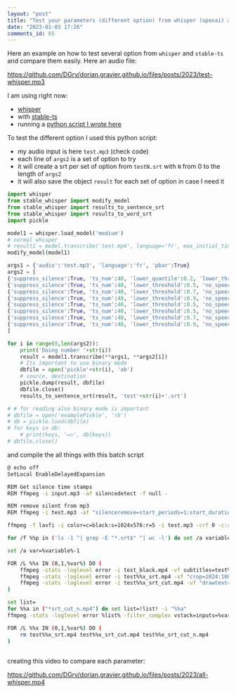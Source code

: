 ```yaml
--- 
layout: "post" 
title: "Test your parameters (different option) from whisper (openai) and stable-ts" 
date: "2023-01-03 17:26" 
comments_id: 65 
--- 
```


Here an example on how to test several option from `whisper` and `stable-ts` and compare them easily.
Here an audio file:

https://github.com/DGrv/dorian.gravier.github.io/files/posts/2023/test-whisper.mp3


I am using right now:

- [whisper](https://github.com/openai/whisper)
- with [stable-ts](https://github.com/jianfch/stable-ts)
- running a [python script I wrote here](/files/Python/whisper_stable-ts_dorian.py)

To test the different option I used this python script:

- my audio input is here `test.mp3` (check code)
- each line of `args2` is a set of option to try
- it will create a srt per set of option from `testN.srt` with `N` from 0 to the length of `args2`
- it will also save the object `result` for each set of option in case I need it

```py
import whisper 
from stable_whisper import modify_model
from stable_whisper import results_to_sentence_srt
from stable_whisper import results_to_word_srt
import pickle

model1 = whisper.load_model('medium')
# normal whisper
# result1 = model.transcribe('test.mp4', language='fr', max_initial_timestamp=None)
modify_model(model1)

args1 = {'audio':'test.mp3', 'language':'fr', 'pbar':True}
args2 = [
{'suppress_silence':True, 'ts_num':40, 'lower_quantile':0.2, 'lower_threshold':0.3},
{'suppress_silence':True, 'ts_num':40, 'lower_threshold':0.5, 'no_speech_threshold':0.1},
{'suppress_silence':True, 'ts_num':40, 'lower_threshold':0.7, 'no_speech_threshold':0.1},
{'suppress_silence':True, 'ts_num':40, 'lower_threshold':0.9, 'no_speech_threshold':0.3},
{'suppress_silence':True, 'ts_num':40, 'lower_threshold':0.5, 'no_speech_threshold':0.6},
{'suppress_silence':True, 'ts_num':40, 'lower_threshold':0.5, 'no_speech_threshold':0.5},
{'suppress_silence':True, 'ts_num':40, 'lower_threshold':0.7, 'no_speech_threshold':0.5},
{'suppress_silence':True, 'ts_num':40, 'lower_threshold':0.9, 'no_speech_threshold':0.5},
]

for i in range(0,len(args2)):
    print('Doing number '+str(i))
    result = model1.transcribe(**args1, **args2[i])
    # Its important to use binary mode
    dbfile = open('pickle'+str(i), 'ab')
    # source, destination
    pickle.dump(result, dbfile)                     
    dbfile.close()
    results_to_sentence_srt(result, 'test'+str(i)+'.srt')                                  

# # for reading also binary mode is important
# dbfile = open('examplePickle', 'rb')     
# db = pickle.load(dbfile)
# for keys in db:
    # print(keys, '=>', db[keys])
# dbfile.close()
```

and compile the all things with this batch script

```sh
@ echo off
SetLocal EnableDelayedExpansion

REM Get silence time stamps
REM ffmpeg -i input.mp3 -af silencedetect -f null -

REM remove silent from mp3
REM ffmpeg -i test.mp3 -af "silenceremove=start_periods=1:start_duration=1:start_threshold=-60dB:detection=peak,aformat=dblp,areverse,silenceremove=start_periods=1:start_duration=1:start_threshold=-60dB:detection=peak,aformat=dblp,areverse" test2.mp3

ffmpeg -f lavfi -i color=c=black:s=1024x576:r=5 -i test.mp3 -crf 0 -c:a copy -shortest -y test_black.mp4

for /f %%p in ('ls -1 ^| grep -E "*.srt$" ^| wc -l') do set /a variable=%%p

set /a var=%variable%-1

FOR /L %%x IN (0,1,%var%) DO (
	ffmpeg -stats -loglevel error -i test_black.mp4 -vf subtitles=test%%x.srt -y test%%x_srt.mp4
	ffmpeg -stats -loglevel error -i test%%x_srt.mp4 -vf "crop=1024:100:0:500" -c:v libx264 -c:a copy -y test%%x_srt_cut.mp4
	ffmpeg -stats -loglevel error -i test%%x_srt_cut.mp4 -vf "drawtext=text='%%x': fontcolor=white: fontfile='Arial': fontsize=15: box=1: boxcolor=Black@0.5:boxborderw=10: x=0.05*w: y=0.5*h: enable='between(t,0,500)'" -y test%%x_srt_cut_n.mp4
)

set list=
for %%a in ("*srt_cut_n.mp4") do set list=!list! -i "%%a"
ffmpeg -stats -loglevel error %list% -filter_complex vstack=inputs=%variable% -y all.mp4

FOR /L %%x IN (0,1,%var%) DO (
	rm test%%x_srt.mp4 test%%x_srt_cut.mp4 test%%x_srt_cut_n.mp4
)
	
```

creating this video to compare each parameter:

https://github.com/DGrv/dorian.gravier.github.io/files/posts/2023/all-whisper.mp4




